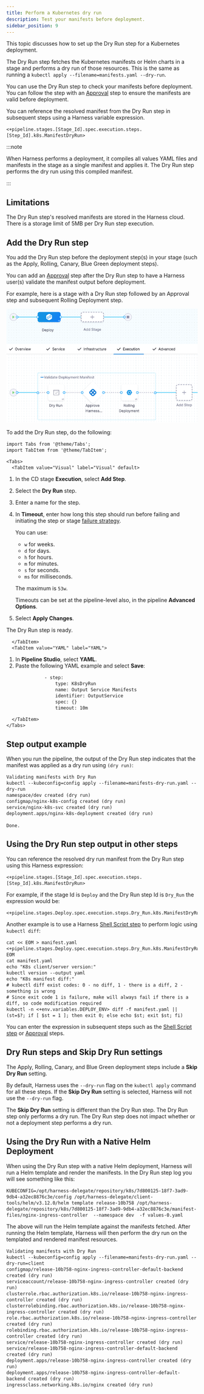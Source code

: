 ```yaml
---
title: Perform a Kubernetes dry run
description: Test your manifests before deployment.
sidebar_position: 9
---
```



This topic discusses how to set up the Dry Run step for a Kubernetes deployment.

The Dry Run step fetches the Kubernetes manifests or Helm charts in a stage and performs a dry run of those resources. This is the same as running a `kubectl apply --filename=manifests.yaml --dry-run`.

You can use the Dry Run step to check your manifests before deployment. You can follow the step with an [Approval](/docs/category/approvals/) step to ensure the manifests are valid before deployment.

You can reference the resolved manifest from the Dry Run step in subsequent steps using a Harness variable expression.

```
<+pipeline.stages.[Stage_Id].spec.execution.steps.[Step_Id].k8s.ManifestDryRun>
```

:::note

When Harness performs a deployment, it compiles all values YAML files and manifests in the stage as a single manifest and applies it. The Dry Run step performs the dry run using this compiled manifest.

:::

## Limitations

The Dry Run step's resolved manifests are stored in the Harness cloud. There is a storage limit of 5MB per Dry Run step execution.


## Add the Dry Run step

You add the Dry Run step before the deployment step(s) in your stage (such as the Apply, Rolling, Canary, Blue Green deployment steps). 

You can add an [Approval](/docs/category/approvals/) step after the Dry Run step to have a Harness user(s) validate the manifest output before deployment.

For example, here is a stage with a Dry Run step followed by an Approval step and subsequent Rolling Deployment step.

![dry run](static/9feaeaab45b1c59f1ca71b4d1eb9936a03690198586f9f1d752b98710d6ccd6a.png)

To add the Dry Run step, do the following:

```mdx-code-block
import Tabs from '@theme/Tabs';
import TabItem from '@theme/TabItem';
```
```mdx-code-block
<Tabs>
  <TabItem value="Visual" label="Visual" default>
```

1. In the CD stage **Execution**, select **Add Step**.
2. Select the **Dry Run** step.
3. Enter a name for the step.
4. In **Timeout**, enter how long this step should run before failing and initiating the step or stage [failure strategy](/docs/platform/Pipelines/w_pipeline-steps-reference/step-failure-strategy-settings).

    You can use:

   - `w` for weeks.
   - `d` for days.
   - `h` for hours.
   - `m` for minutes.
   - `s` for seconds.
   - `ms` for milliseconds.

   The maximum is `53w`.

   Timeouts can be set at the pipeline-level also, in the pipeline **Advanced Options**.
5. Select **Apply Changes**.

The Dry Run step is ready.

```mdx-code-block
  </TabItem>
  <TabItem value="YAML" label="YAML">
```

1. In **Pipeline Studio**, select **YAML**.
2. Paste the following YAML example and select **Save**:

```
              - step:
                  type: K8sDryRun
                  name: Output Service Manifests
                  identifier: OutputService
                  spec: {}
                  timeout: 10m
```

```mdx-code-block
  </TabItem>
</Tabs>
```

## Step output example

When you run the pipeline, the output of the Dry Run step indicates that the manifest was applied as a dry run using `(dry run)`:

```Sh
Validating manifests with Dry Run
kubectl --kubeconfig=config apply --filename=manifests-dry-run.yaml --dry-run
namespace/dev created (dry run)
configmap/nginx-k8s-config created (dry run)
service/nginx-k8s-svc created (dry run)
deployment.apps/nginx-k8s-deployment created (dry run)

Done.
```

## Using the Dry Run step output in other steps

You can reference the resolved dry run manifest from the Dry Run step using this Harness expression:

```
<+pipeline.stages.[Stage_Id].spec.execution.steps.[Step_Id].k8s.ManifestDryRun>
```

For example, if the stage Id is `Deploy` and the Dry Run step Id is `Dry_Run` the expression would be:

```
<+pipeline.stages.Deploy.spec.execution.steps.Dry_Run.k8s.ManifestDryRun>
```

Another example is to use a Harness [Shell Script step](/docs/continuous-delivery/x-platform-cd-features/cd-steps/utilities/shell-script-step) to perform logic using `kubectl diff`:

```
cat << EOM > manifest.yaml
<+pipeline.stages.Deploy.spec.execution.steps.Dry_Run.k8s.ManifestDryRun>
EOM
cat manifest.yaml
echo "K8s client/server version:"
kubectl version --output yaml
echo "K8s manifest diff:"
# kubectl diff exist codes: 0 - no diff, 1 - there is a diff, 2 - something is wrong
# Since exit code 1 is failure, make will always fail if there is a diff, so code modification required
kubectl -n <+env.variables.DEPLOY_ENV> diff -f manifest.yaml || (st=$?; if [ $st = 1 ]; then exit 0; else echo $st; exit $st; fi)
```

You can enter the expression in subsequent steps such as the [Shell Script step](/docs/continuous-delivery/x-platform-cd-features/cd-steps/utilities/shell-script-step) or [Approval](/docs/category/approvals/) steps.


## Dry Run steps and Skip Dry Run settings

The Apply, Rolling, Canary, and Blue Green deployment steps include a **Skip Dry Run** setting.


By default, Harness uses the `--dry-run` flag on the `kubectl apply` command for all these steps. If the **Skip Dry Run** setting is selected, Harness will not use the `--dry-run` flag.

The **Skip Dry Run** setting is different than the Dry Run step. The Dry Run step only performs a dry run. The Dry Run step does not impact whether or not a deployment step performs a dry run.


## Using the Dry Run with a Native Helm Deployment

When using the Dry Run step with a native Helm deployment, Harness will run a Helm template and render the manifests. In the  Dry Run step log you will see something like this:

```
KUBECONFIG=/opt/harness-delegate/repository/k8s/7d800125-18f7-3ad9-9db4-a32ec8876c3e/config /opt/harness-delegate/client-tools/helm/v3.12.0/helm template release-10b758 /opt/harness-delegate/repository/k8s/7d800125-18f7-3ad9-9db4-a32ec8876c3e/manifest-files/nginx-ingress-controller  --namespace dev  -f values-0.yaml
```

The above will run the Helm template against the manifests fetched. After running the Helm template, Harness will then perform the dry run on the templated and rendered manifest resources.

```
Validating manifests with Dry Run
kubectl --kubeconfig=config apply --filename=manifests-dry-run.yaml --dry-run=client
configmap/release-10b758-nginx-ingress-controller-default-backend created (dry run)
serviceaccount/release-10b758-nginx-ingress-controller created (dry run)
clusterrole.rbac.authorization.k8s.io/release-10b758-nginx-ingress-controller created (dry run)
clusterrolebinding.rbac.authorization.k8s.io/release-10b758-nginx-ingress-controller created (dry run)
role.rbac.authorization.k8s.io/release-10b758-nginx-ingress-controller created (dry run)
rolebinding.rbac.authorization.k8s.io/release-10b758-nginx-ingress-controller created (dry run)
service/release-10b758-nginx-ingress-controller created (dry run)
service/release-10b758-nginx-ingress-controller-default-backend created (dry run)
deployment.apps/release-10b758-nginx-ingress-controller created (dry run)
deployment.apps/release-10b758-nginx-ingress-controller-default-backend created (dry run)
ingressclass.networking.k8s.io/nginx created (dry run)
```



